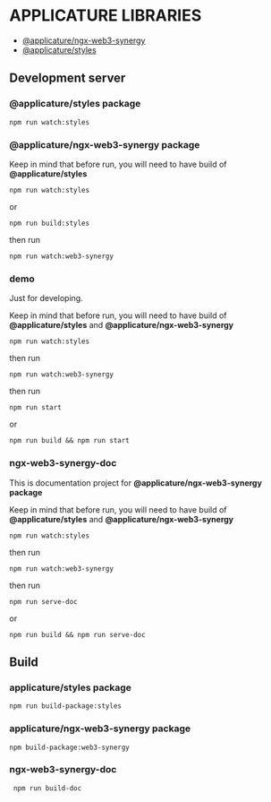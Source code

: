 # APPLICATURE LIBRARIES
- [@applicature/ngx-web3-synergy](projects/applicature/ngx-web3-synergy/README.md)
- [@applicature/styles](projects/applicature/styles/README.md)

## Development server
  ### @applicature/styles package

    npm run watch:styles

  ### @applicature/ngx-web3-synergy package
  Keep in mind that before run, you will need to have build of **@applicature/styles**

    npm run watch:styles 

  or 

    npm run build:styles

  then run 

    npm run watch:web3-synergy

  ### demo
  Just for developing.

  Keep in mind that before run, you will need to have build of **@applicature/styles** and **@applicature/ngx-web3-synergy**

    npm run watch:styles

  then run

    npm run watch:web3-synergy

  then run

    npm run start

  or

    npm run build && npm run start

  ### ngx-web3-synergy-doc
  This is documentation project for **@applicature/ngx-web3-synergy package**

  Keep in mind that before run, you will need to have build of **@applicature/styles** and **@applicature/ngx-web3-synergy**

    npm run watch:styles

  then run

    npm run watch:web3-synergy

  then run

    npm run serve-doc

  or

    npm run build && npm run serve-doc

## Build
  ### applicature/styles package
    npm run build-package:styles

  ### applicature/ngx-web3-synergy package
    npm build-package:web3-synergy

  ### ngx-web3-synergy-doc
     npm run build-doc
